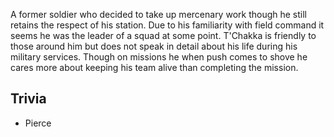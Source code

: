 A former soldier who decided to take up mercenary work though he still retains the respect of his station. Due to his familiarity with field command it seems he was the leader of a squad at some point. T'Chakka is friendly to those around him but does not speak in detail about his life during his military services. Though on missions he when push comes to shove he cares more about keeping his team alive than completing the mission.

## Trivia

* Pierce
